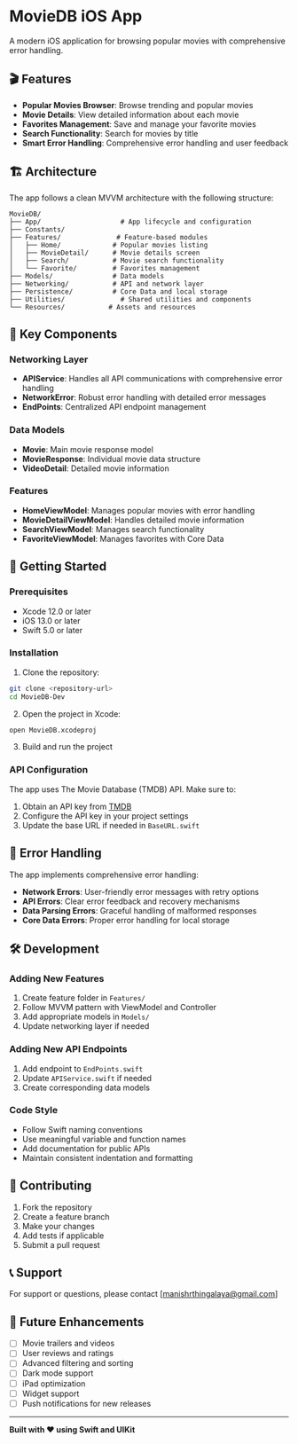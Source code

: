 # MovieDB iOS App
A modern iOS application for browsing popular movies with comprehensive error handling.
## 🎬 Features
- **Popular Movies Browser**: Browse trending and popular movies
- **Movie Details**: View detailed information about each movie
- **Favorites Management**: Save and manage your favorite movies
- **Search Functionality**: Search for movies by title
- **Smart Error Handling**: Comprehensive error handling and user feedback
## 🏗️ Architecture
The app follows a clean MVVM architecture with the following structure:
```
MovieDB/
├── App/                    # App lifecycle and configuration
├── Constants/
├── Features/              # Feature-based modules
│   ├── Home/             # Popular movies listing
│   ├── MovieDetail/      # Movie details screen
│   ├── Search/           # Movie search functionality
│   └── Favorite/         # Favorites management
├── Models/               # Data models
├── Networking/           # API and network layer
├── Persistence/          # Core Data and local storage
├── Utilities/              # Shared utilities and components
└── Resources/           # Assets and resources
```
## 🔧 Key Components
### Networking Layer
- **APIService**: Handles all API communications with comprehensive error handling
- **NetworkError**: Robust error handling with detailed error messages
- **EndPoints**: Centralized API endpoint management
### Data Models
- **Movie**: Main movie response model
- **MovieResponse**: Individual movie data structure
- **VideoDetail**: Detailed movie information
### Features
- **HomeViewModel**: Manages popular movies with error handling
- **MovieDetailViewModel**: Handles detailed movie information
- **SearchViewModel**: Manages search functionality
- **FavoriteViewModel**: Manages favorites with Core Data
## 🚀 Getting Started
### Prerequisites
- Xcode 12.0 or later
- iOS 13.0 or later
- Swift 5.0 or later
### Installation
1. Clone the repository:
  ```bash
  git clone <repository-url>
  cd MovieDB-Dev
  ```
2. Open the project in Xcode:
  ```bash
  open MovieDB.xcodeproj
  ```
3. Build and run the project
### API Configuration
The app uses The Movie Database (TMDB) API. Make sure to:
1. Obtain an API key from [TMDB](https://www.themoviedb.org/settings/api)
2. Configure the API key in your project settings
3. Update the base URL if needed in `BaseURL.swift`

## 🔄 Error Handling
The app implements comprehensive error handling:
- **Network Errors**: User-friendly error messages with retry options
- **API Errors**: Clear error feedback and recovery mechanisms
- **Data Parsing Errors**: Graceful handling of malformed responses
- **Core Data Errors**: Proper error handling for local storage
  
## 🛠️ Development
### Adding New Features
1. Create feature folder in `Features/`
2. Follow MVVM pattern with ViewModel and Controller
3. Add appropriate models in `Models/`
4. Update networking layer if needed
### Adding New API Endpoints
1. Add endpoint to `EndPoints.swift`
2. Update `APIService.swift` if needed
3. Create corresponding data models
### Code Style
- Follow Swift naming conventions
- Use meaningful variable and function names
- Add documentation for public APIs
- Maintain consistent indentation and formatting
  
## 🤝 Contributing
1. Fork the repository
2. Create a feature branch
3. Make your changes
4. Add tests if applicable
5. Submit a pull request
## 📞 Support
For support or questions, please contact [manishrthingalaya@gmail.com]
## 🔮 Future Enhancements
- [ ] Movie trailers and videos
- [ ] User reviews and ratings
- [ ] Advanced filtering and sorting
- [ ] Dark mode support
- [ ] iPad optimization
- [ ] Widget support
- [ ] Push notifications for new releases
---
**Built with ❤️ using Swift and UIKit**
